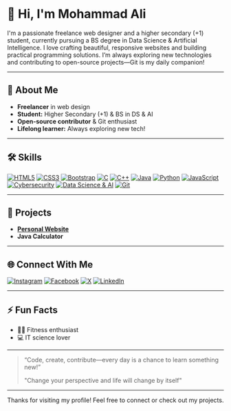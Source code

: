 # 👋 Hi, I'm Mohammad Ali

I'm a passionate freelance web designer and a higher secondary (+1) student, currently pursuing a BS degree in Data Science & Artificial Intelligence. I love crafting beautiful, responsive websites and building practical programming solutions. I’m always exploring new technologies and contributing to open-source projects—Git is my daily companion!

---

## 🚀 About Me
- **Freelancer** in web design
- **Student:** Higher Secondary (+1) & BS in DS & AI
- **Open-source contributor** & Git enthusiast
- **Lifelong learner:** Always exploring new tech!

---

## 🛠️ Skills

[![HTML5](https://img.shields.io/badge/HTML5-E34F26?style=for-the-badge&logo=html5&logoColor=white)](#)
[![CSS3](https://img.shields.io/badge/CSS3-1572B6?style=for-the-badge&logo=css3&logoColor=white)](#)
[![Bootstrap](https://img.shields.io/badge/Bootstrap-7952B3?style=for-the-badge&logo=bootstrap&logoColor=white)](#)
[![C](https://img.shields.io/badge/C-00599C?style=for-the-badge&logo=c&logoColor=white)](#)
[![C++](https://img.shields.io/badge/C%2B%2B-00599C?style=for-the-badge&logo=c%2B%2B&logoColor=white)](#)
[![Java](https://img.shields.io/badge/Java-007396?style=for-the-badge&logo=java&logoColor=white)](#)
[![Python](https://img.shields.io/badge/Python-3776AB?style=for-the-badge&logo=python&logoColor=white)](#)
[![JavaScript](https://img.shields.io/badge/JavaScript-F7DF1E?style=for-the-badge&logo=javascript&logoColor=black)](#)
[![Cybersecurity](https://img.shields.io/badge/Cyber_Security-00C7B7?style=for-the-badge&logo=hackthebox&logoColor=white)](#)
[![Data Science & AI](https://img.shields.io/badge/Data_Science_&_AI-FF6F00?style=for-the-badge&logo=google-analytics&logoColor=white)](#)
[![Git](https://img.shields.io/badge/Git-F05032?style=for-the-badge&logo=git&logoColor=white)](#)

---

## 🌟 Projects

- **[Personal Website](https://mohammadaliat.github.io)**
- **Java Calculator**

---

## 🌐 Connect With Me

[![Instagram](https://img.shields.io/badge/Instagram-E4405F?style=for-the-badge&logo=instagram&logoColor=white)](https://instagram.com/mohammad_ali.at)
[![Facebook](https://img.shields.io/badge/Facebook-1877F2?style=for-the-badge&logo=facebook&logoColor=white)](https://facebook.com/mohammadali.web)
[![X](https://img.shields.io/badge/X-000000?style=for-the-badge&logo=x&logoColor=white)](https://x.com/mohammad_ali_at)
[![LinkedIn](https://img.shields.io/badge/LinkedIn-0A66C2?style=for-the-badge&logo=linkedin&logoColor=white)](https://www.linkedin.com/in/mohammadaliat/)<!-- Add username or link --><!-- Add username or link -->

---

## ⚡ Fun Facts
- 🏋️‍♂️ Fitness enthusiast
- 💻 IT science lover

---

> “Code, create, contribute—every day is a chance to learn something new!”
>
>  "Change your perspective and life will change by itself"

---

Thanks for visiting my profile! Feel free to connect or check out my projects.
